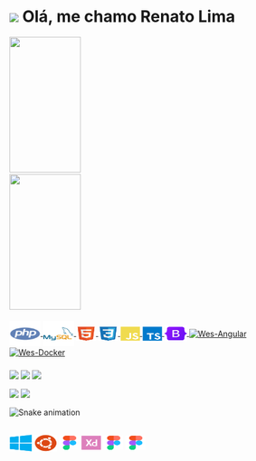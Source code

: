 <h1><img id="adrian-rabelo-title" width=40 src="https://slackmojis.com/emojis/48489-a_hangloose/download"> Olá, me chamo Renato Lima</h1>


<div>
<img width="50%" height='240px' src="https://github-readme-stats.vercel.app/api?username=renatolimaweb&show_icons=true&theme=dracula" />
<img width="50%" height='240px' src="https://github-readme-stats.vercel.app/api/top-langs/?username=renatolimaweb&layout=compact&langs_count=15&theme=dracula" />
</div>

<div align="center">
  <a href="https://github.com/renatolimaweb">
</div>
<div style="display: inline_block"><br>
  <img align="center" alt="Wes-Js" height="45" width="55" src="https://raw.githubusercontent.com/devicons/devicon/master/icons/php/php-plain.svg">
  <img align="center" alt="Wes-Js" height="45" width="55" src="https://raw.githubusercontent.com/devicons/devicon/master/icons/mysql/mysql-original-wordmark.svg">
  <img align="center" alt="Wes-HTML" height="25" width="35" src="https://raw.githubusercontent.com/devicons/devicon/master/icons/html5/html5-original.svg">
  <img align="center" alt="Wes-CSS" height="25" width="35" src="https://raw.githubusercontent.com/devicons/devicon/master/icons/css3/css3-original.svg">
  <img align="center" alt="Wes-Js" height="25" width="35" src="https://raw.githubusercontent.com/devicons/devicon/master/icons/javascript/javascript-plain.svg">
  <img align="center" alt="Wes-Ts" height="25" width="35" src="https://raw.githubusercontent.com/devicons/devicon/master/icons/typescript/typescript-plain.svg">
  <img align="center" alt="Wes-Angular" height="30" width="40" src="https://raw.githubusercontent.com/devicons/devicon/master/icons/bootstrap/bootstrap-original.svg">
  <img align="center" alt="Wes-Angular" height="30" width="40" src="https://cdn.jsdelivr.net/gh/devicons/devicon/icons/angularjs/angularjs-original.svg">
  <img align="center" alt="Wes-Docker" height="30" width="40" src="https://cdn.jsdelivr.net/gh/devicons/devicon/icons/docker/docker-original-wordmark.svg">
  
</div>
  
  ### 
  <!--START_SECTION:waka-->
  <!--END_SECTION:waka-->
  <div>
 <a href="[https://instagram.com/wes_ev](https://www.behance.net/renatolima19)" target="_blank"><img src="https://img.shields.io/badge/Behance-0054F7?style=for-the-badge&logo=behance&logoColor=white" target="_blank"></a>
    <a href="Wes#2026" target="_blank"><img src="https://img.shields.io/badge/Discord-7289DA?style=for-the-badge&logo=discord&logoColor=white" target="_blank"></a>
  <a href="https://instagram.com/wes_ev" target="_blank"><img src="https://img.shields.io/badge/-Instagram-%23E4405F?style=for-the-badge&logo=instagram&logoColor=white" target="_blank"></a>
 
  <a href = "renatolimaweb@gmail.com"><img src="https://img.shields.io/badge/-Gmail-%23333?style=for-the-badge&logo=gmail&logoColor=white" target="_blank"></a>
  <a href="https://www.linkedin.com/in/wesllen-vin%C3%ADcius-dos-santos-lima" target="_blank"><img src="https://img.shields.io/badge/-LinkedIn-%230077B5?style=for-the-badge&logo=linkedin&logoColor=white" target="_blank"></a> 
 
![Snake animation](https://github.com/renatolimaweb/renatolimaweb/blob/output/github-contribution-grid-snake.svg)
 
</div>
<div style="display: inline_block"><br>
  <img align="center" alt="Wes-Linux" height="30" width="40" src="https://raw.githubusercontent.com/devicons/devicon/master/icons/windows8/windows8-original.svg">
  <img align="center" alt="Wes-Linux" height="30" width="40" src="https://raw.githubusercontent.com/devicons/devicon/master/icons/ubuntu/ubuntu-plain.svg">
  <img align="center" alt="Wes-Js" height="25" width="35" src="https://raw.githubusercontent.com/devicons/devicon/master/icons/figma/figma-original.svg">
  <img align="center" alt="Wes-Js" height="25" width="35" src="https://raw.githubusercontent.com/devicons/devicon/master/icons/xd/xd-plain.svg">
  <img align="center" alt="Wes-Js" height="25" width="35" src="https://raw.githubusercontent.com/devicons/devicon/master/icons/figma/figma-original.svg">
  <img align="center" alt="Wes-Js" height="25" width="35" src="https://raw.githubusercontent.com/devicons/devicon/master/icons/figma/figma-original.svg">
</div>

  
